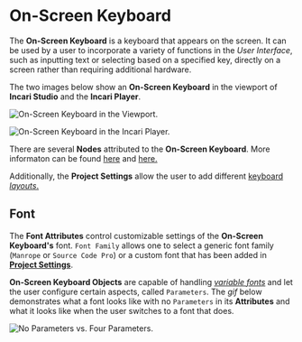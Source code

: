# On-Screen Keyboard

The **On-Screen Keyboard** is a keyboard that appears on the screen. It can be used by a user to incorporate a variety of functions in the _User Interface_, such as inputting text or selecting based on a specified key, directly on a screen rather than requiring additional hardware.

The two images below show an **On-Screen Keyboard** in the viewport of **Incari Studio** and the **Incari Player**.

![On-Screen Keyboard in the Viewport.](../../../.gitbook/assets/onscreenkeyboardsceneoutliner.png)

![On-Screen Keyboard in the Incari Player.](<../../../.gitbook/assets/onscreenkeyboardplayer - Copy.png>)

There are several **Nodes** attributed to the **On-Screen Keyboard**. More informaton can be found [here](../../../toolbox/incari/on-screenkeyboard/) and [here.](../../../toolbox/events/on-screenkeyboard/)

Additionally, the **Project Settings** allow the user to add different [keyboard _layouts_.](../../../modules/project-settings/keyboard.md)


## Font

The **Font Attributes** control customizable settings of the **On-Screen Keyboard's** font. `Font Family` allows one to select a generic font family \(`Manrope` or  `Source Code Pro`\) or a custom font that has been added in [**Project Settings**](../../../modules/project-settings/fonts.md). 

**On-Screen Keyboard Objects** are capable of handling [*variable fonts*](../../../modules/project-settings/fonts.md#variable-fonts) and let the user configure certain aspects, called `Parameters`. The *gif* below demonstrates what a font looks like with no `Parameters` in its **Attributes** and what it looks like when the user switches to a font that does.

![No Parameters vs. Four Parameters.](../../../.gitbook/assets/onscreenkeyboardfontexample.gif)